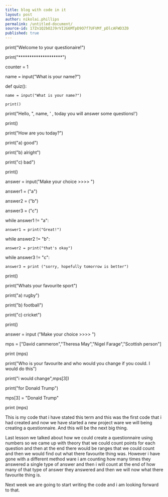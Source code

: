 ```yaml
---
title: blog with code in it
layout: post
author: nikolai.phillips
permalink: /untitled-document/
source-id: 17Zn1Q2bO2J9rVI2G6MTpD9O7f7UFVMf_pDlcAFWD3Z0
published: true
---
```

print("Welcome to your questionaire!")

print("********************")

counter = 1

name = input("What is your name?")

def quiz():

    name = input("What is your name?")

    print()

print("Hello, ", name, ' , today you will answer some questions!')

print()

print("How are you today?")

print("a) good")

print("b) alright")

print("c) bad")

print()

answer = input("Make your choice >>>>  ")

answer1 = ("a")

answer2 =  ("b")

answer3 =  ("c")

while answer1 != "a":

    answer1 = print("Great!")

while answer2 != "b":

    answer2 = print("that's okay")

while answer3 != "c":

    answer3 = print ("sorry, hopefully tomorrow is better")

print()

print("Whats your favourite sport")

print("a) rugby")

print("b) football")

print("c) cricket")

print()

answer = input ("Make your choice >>>>  ")

mps = ["David cammeron","Theresa May","Nigel Farage","Scottish person"]

print (mps)

print("Who is your favourite and who would you change if you could. I would do this")

print("i would change",mps[3])

print("for Donald Trump")

mps[3] = "Donald Trump"

print (mps)

This is my code that i have stated this term and this was the first code that i had created and now we have started a new project ware we will being creating a questionnaire. And this will be the next big thing.

Last lesson we talked about how we could create a questionnaire using numbers so we came up with theory that we could count points for each question and then at the end there would be ranges that we could count and then we would find out what there favourite thing was. However i have gone with a different method ware i am counting how many times they answered a single type of answer and then i will count at the end of how many of that type of answer they answered and then we will now what there favourite thing is.

Next week we are going to start writing the code and i am looking forward to that.

